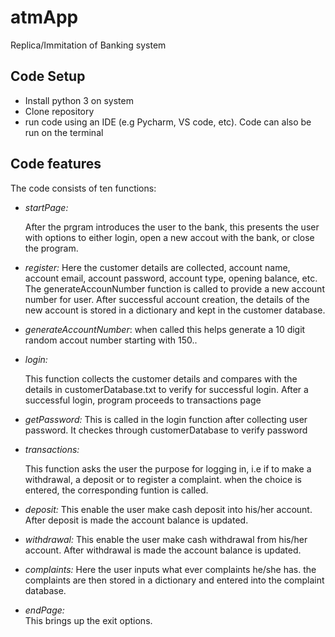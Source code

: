 # atmApp

Replica/Immitation  of Banking system

## Code Setup
* Install python 3 on system
* Clone repository
* run code using an IDE (e.g Pycharm, VS code, etc). Code can also be run on the terminal

## Code features

The code consists of ten functions:

* _startPage:_ 
    
    After the prgram introduces the user to the bank, this presents the user with options to either login, open a new accout with the bank, or close the program.


* _register:_
    Here the customer details are collected, account name, account email, account password, account type, opening balance, etc.
    The generateAccounNumber function is called to provide a new account number for user. 
    After successful account creation, the details of the new account is stored in a dictionary and kept in the customer database.


* _generateAccountNumber_:
    when called this helps generate a 10 digit random accout number starting with 150..


* _login:_
  
    This function collects the customer details and compares with the details in customerDatabase.txt to verify for successful login.
    After a successful login, program proceeds to transactions page


* _getPassword:_
    This is called in the login function after collecting user password. It checkes through customerDatabase to verify password


* _transactions:_

    This function asks the user the purpose for logging in, i.e if to make a withdrawal, a deposit or to register a complaint.
    when the choice is entered, the corresponding funtion is called.


* _deposit:_
    This enable the user make cash deposit into his/her account. After deposit is made the account balance is updated.


* _withdrawal:_
    This enable the user make cash withdrawal from his/her account. After withdrawal is made the account balance is updated.


* _complaints:_
    Here the user inputs what ever complaints he/she has. the complaints are then stored in a dictionary and entered into the complaint database.


* _endPage:_  
    This brings up the exit options.
